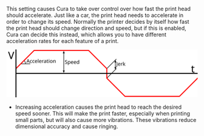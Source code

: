 This setting causes Cura to take over control over how fast the print head should accelerate. Just like a car, the print head needs to accelerate in order to change its speed. Normally the printer decides by itself how fast the print head should change direction and speed, but if this is enabled, Cura can decide this instead, which allows you to have different acceleration rates for each feature of a print.

![A graph of the speed (V) over time when moving a nozzle back and forth. Acceleration is the slope of the line when it is starting, stopping or changing direction.](../images/velocity_acceleration_jerk.svg)

* Increasing acceleration causes the print head to reach the desired speed sooner. This will make the print faster, especially when printing small parts, but will also cause more vibrations. These vibrations reduce dimensional accuracy and cause ringing.